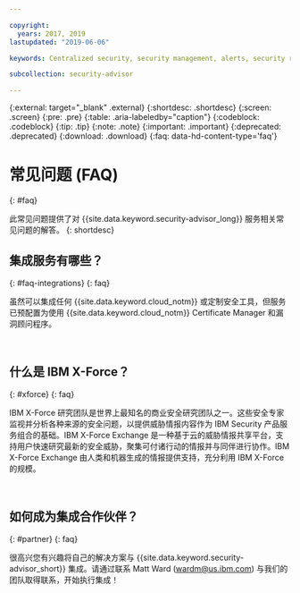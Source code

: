 ```yaml
---

copyright:
  years: 2017, 2019
lastupdated: "2019-06-06"

keywords: Centralized security, security management, alerts, security risk, insights, threat detection

subcollection: security-advisor

---
```



{:external: target="_blank" .external}
{:shortdesc: .shortdesc}
{:screen: .screen}
{:pre: .pre}
{:table: .aria-labeledby="caption"}
{:codeblock: .codeblock}
{:tip: .tip}
{:note: .note}
{:important: .important}
{:deprecated: .deprecated}
{:download: .download}
{:faq: data-hd-content-type='faq'}


# 常见问题 (FAQ)
{: #faq}

此常见问题提供了对 {{site.data.keyword.security-advisor_long}} 服务相关常见问题的解答。
{: shortdesc}


## 集成服务有哪些？
{: #faq-integrations}
{: faq}

虽然可以集成任何 {{site.data.keyword.cloud_notm}} 或定制安全工具，但服务已预配置为使用 {{site.data.keyword.cloud_notm}} Certificate Manager 和漏洞顾问程序。

</br>

## 什么是 IBM X-Force？
{: #xforce}
{: faq}

IBM X-Force 研究团队是世界上最知名的商业安全研究团队之一。这些安全专家监视并分析各种来源的安全问题，以提供威胁情报内容作为 IBM Security 产品服务组合的基础。IBM X-Force Exchange 是一种基于云的威胁情报共享平台，支持用户快速研究最新的安全威胁，聚集可付诸行动的情报并与同伴进行协作。IBM X-Force Exchange 由人类和机器生成的情报提供支持，充分利用 IBM X-Force 的规模。

</br>

## 如何成为集成合作伙伴？
{: #partner}
{: faq}

很高兴您有兴趣将自己的解决方案与 {{site.data.keyword.security-advisor_short}} 集成。请通过联系 Matt Ward (wardm@us.ibm.com) 与我们的团队取得联系，开始执行集成！
